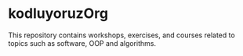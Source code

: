 # kodluyoruzOrg
 This repository contains workshops, exercises, and courses related to topics such as software, OOP and algorithms.
